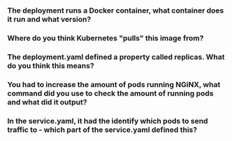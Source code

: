 ### The deployment runs a Docker container, what container does it run and what version?

### Where do you think Kubernetes "pulls" this image from?

### The deployment.yaml defined a property called replicas. What do you think this means?

### You had to increase the amount of pods running NGiNX, what command did you use to check the amount of running pods and what did it output?

### In the service.yaml, it had the identify which pods to send traffic to - which part of the service.yaml defined this?



